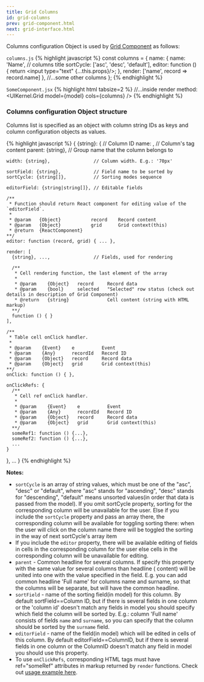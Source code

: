 ```yaml
---
title: Grid Columns
id: grid-columns
prev: grid-component.html
next: grid-interface.html
---
```


Columns configuration Object is used by [Grid Component](/docs/grid-component.html) as follows:

`columns.js`
{% highlight javascript %}
const columns = {
  name: {
    name: 'Name', // columns title
    sortCycle: ['asc', 'desc', 'default'],
    editor: function () {
      return <input type="text" {...this.props}/>;
    },
    render: ['name', record => record.name]
  },
  //...some other columns
};
{% endhighlight %}

`SomeComponent.jsx`
{% highlight html tabsize=2 %}
//...inside render method:
<UIKernel.Grid
  model={model}
  cols={columns}
/>
{% endhighlight %}

### Columns configuration Object structure
Columns list is specified as an object with column string IDs as keys and column configuration objects as values.

{% highlight javascript %}
{
  {string}: {                       // Column ID
    name: <string>,                 // Column's <th> tag content
    parent: {string},               // Group name that the column belongs to

    width: {string},                // Column width. E.g.: '70px'

    sortField: {string},            // Field name to be sorted by
    sortCycle: {string[]},          // Sorting modes sequence

    editorField: {string|string[]}, // Editable fields

    /**
     * Function should return React component for editing value of the `editorField`.
     *
     * @param   {Object}           record    Record content
     * @param   {Object}           grid      Grid context(this)
     * @return  {ReactComponent}
    **/
    editor: function (record, grid) { ... },

    render: [
      {string}, ...,                // Fields, used for rendering

      /**
       * Cell rendering function, the last element of the array
       *
       * @param    {Object}   record     Record data
       * @param    {bool}     selected   "Selected" row status (check out details in description of Grid Component)
       * @return   {string}              Cell content (string with HTML markup)
      **/
      function () { }
    ],

    /**
     * Table cell onClick handler.
     *
     * @param    {Event}    e          Event
     * @param    {Any}      recordId   Record ID
     * @param    {Object}   record     Record data
     * @param    {Object}   grid       Grid context(this)
    **/
    onClick: function () { },

    onClickRefs: {
      /**
       * Cell ref onClick handler.
       *
       * @param    {Event}    e          Event
       * @param    {Any}      recordId   Record ID
       * @param    {Object}   record     Record data
       * @param    {Object}   grid       Grid context(this)
      **/
      someRef1: function () {...},
      someRef2: function () {...},
      ...
    }
  }, ...
}
{% endhighlight %}

**Notes:**

- `sortCycle` is an array of string values,
  which must be one of the "asc", "desc" or "default", where
  "asc" stands for "ascending",
  "desc" stands for "descending",
  "default" means unsorted values(in order that data is passed from the model).
  If you omit sortCycle property, sorting for the corresponding column
  will be unavailable for the user. Else if you include the `sortCycle` property
  and pass an array there, the corresponding column will be available
  for toggling sorting there: when the user will click on the column name
  there will be toggled the sorting in the way of next sortCycle's array item
- If you include the `editor` property, there will be available
  editing of fields in cells in the corresponding column for the user else
  cells in the corresponding column will be unavailable for editing.
- `parent` - Common headline for several columns. If specify this
  property with the same value for several columns than headline
  (<th> content) will be united into one with the value
  specified in the field. E.g. you can add common headline 'Full name' for columns
  name and surname, so that the columns will be separate,
  but will have the common headline.
- `sortField` - name of the sorting field(in model) for this column.
  By default sortField==Column ID, but if there is several fields in one column
  or the 'column id' doesn't match any fields in model
  you should specify which field the column will be sorted by.
  E.g.: column 'Full name' consists of fields `name` and `surname`,
  so you can specify that the column should be sorted by the `surname` field.
- `editorField` - name of the field(in model) which will be
   edited in cells of this column. By default editorField==ColumnID,
 but if there is several fields in one column or the ColumnID
   doesn't match any field in model you should use this property.
-  To use `onClickRefs`, corresponding HTML tags must have ref="someRef" attributes
   in markup returned by `render` functions. Check out [usage example here](/docs/removing-records.html).
